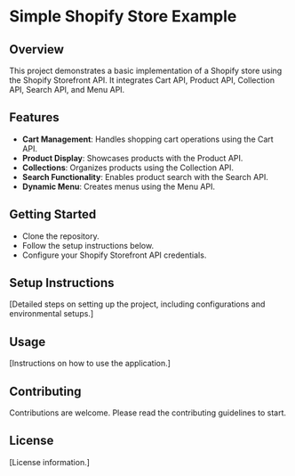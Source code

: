 # Simple Shopify Store Example

## Overview

This project demonstrates a basic implementation of a Shopify store using the Shopify Storefront API. It integrates Cart API, Product API, Collection API, Search API, and Menu API.

## Features

- **Cart Management**: Handles shopping cart operations using the Cart API.
- **Product Display**: Showcases products with the Product API.
- **Collections**: Organizes products using the Collection API.
- **Search Functionality**: Enables product search with the Search API.
- **Dynamic Menu**: Creates menus using the Menu API.

## Getting Started

- Clone the repository.
- Follow the setup instructions below.
- Configure your Shopify Storefront API credentials.

## Setup Instructions

[Detailed steps on setting up the project, including configurations and environmental setups.]

## Usage

[Instructions on how to use the application.]

## Contributing

Contributions are welcome. Please read the contributing guidelines to start.

## License

[License information.]
